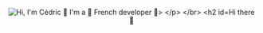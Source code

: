 <p align="center">
  <img src="https://github.com/CedricMrt/CedricMrt/blob/main/github/Animation.gif" alt="Hi, I'm Cédric 👋 I'm a 🚀 French developer 🚀>
</p> </br>

## Hi there 👋

<!--
**CedricMrt/CedricMrt** is a ✨ _special_ ✨ repository because its `README.md` (this file) appears on your GitHub profile.

Here are some ideas to get you started:

- 🔭 I’m currently working on ...
- 🌱 I’m currently learning ...
- 👯 I’m looking to collaborate on ...
- 🤔 I’m looking for help with ...
- 💬 Ask me about ...
- 📫 How to reach me: ...
- 😄 Pronouns: ...
- ⚡ Fun fact: ...
-->
